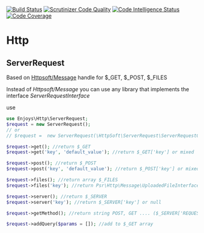 [![Build Status](https://scrutinizer-ci.com/g/Enjoyzz/http/badges/build.png?b=main)](https://scrutinizer-ci.com/g/Enjoyzz/http/build-status/main)
[![Scrutinizer Code Quality](https://scrutinizer-ci.com/g/Enjoyzz/http/badges/quality-score.png?b=main)](https://scrutinizer-ci.com/g/Enjoyzz/http/?branch=main)
[![Code Intelligence Status](https://scrutinizer-ci.com/g/Enjoyzz/http/badges/code-intelligence.svg?b=main)](https://scrutinizer-ci.com/code-intelligence)
[![Code Coverage](https://scrutinizer-ci.com/g/Enjoyzz/http/badges/coverage.png?b=main)](https://scrutinizer-ci.com/g/Enjoyzz/http/?branch=main)

# Http

## ServerRequest

Based on [Httpsoft/Message](https://github.com/httpsoft/http-message)
handle for $_GET, $_POST, $_FILES

Instead of *Httpsoft/Message* you can use any library that implements the interface *ServerRequestInterface*

use

```php
use Enjoys\Http\ServerRequest;
$request = new ServerRequest();  
// or
// $request =  new ServerRequest(\HttpSoft\ServerRequest\ServerRequestCreator::createFromGlobals())

$request->get(); //return $_GET
$request->get('key', 'default_value'); //return $_GET['key'] or mixed 'default_value' 

$request->post(); //return $_POST
$request->post('key', 'default_value'); //return $_POST['key'] or mixed 'default_value' 

$request->files(); //return array $_FILES
$request->files('key'); //return Psr\Http\Message\UploadedFileInterface $_FILES['key'] or null

$request->server(); //return $_SERVER
$request->server('key'); //return $_SERVER['key'] or null

$request->getMethod(); //return string POST, GET .... ($_SERVER['REQUEST_METHOD'])

$request->addQuery($params = []); //add to $_GET array
```
